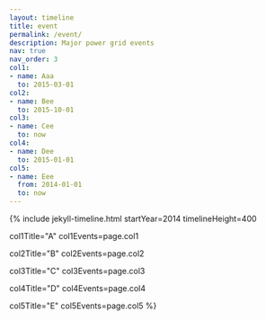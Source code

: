 ```yaml
---
layout: timeline
title: event
permalink: /event/
description: Major power grid events
nav: true
nav_order: 3
col1:
- name: Aaa
  to: 2015-03-01
col2:
- name: Bee
  to: 2015-10-01
col3:
- name: Cee
  to: now
col4:
- name: Dee
  to: 2015-01-01
col5:
- name: Eee
  from: 2014-01-01
  to: now
---
```


{% include jekyll-timeline.html
   startYear=2014
   timelineHeight=400

   col1Title="A"
   col1Events=page.col1

   col2Title="B"
   col2Events=page.col2

   col3Title="C"
   col3Events=page.col3

   col4Title="D"
   col4Events=page.col4

   col5Title="E"
   col5Events=page.col5
%}
